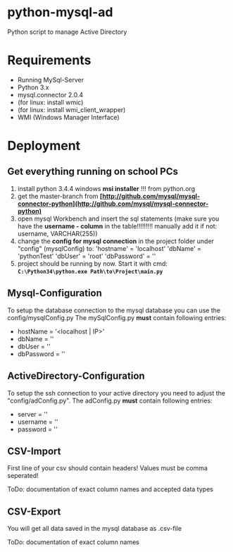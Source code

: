 # python-mysql-ad
Python script to manage Active Directory

# Requirements

* Running MySql-Server
* Python 3.x
* mysql.connector 2.0.4
* (for linux: install wmic)
* (for linux: install wmi_client_wrapper)
* WMI (Windows Manager Interface)


# Deployment

## Get everything running on school PCs

1. install python 3.4.4 windows **msi installer** !!! from python.org
1. get the master-branch from **[http://github.com/mysql/mysql-connector-python](http://github.com/mysql/mysql-connector-python)**
1. open mysql Workbench and insert the sql statements (make sure you have the **username - column** in the table!!!!!!!!! manually add it if not: username, VARCHAR(255))
1. change the **config for mysql connection** in the project folder under "config" (mysqlConfig) to:
	'hostname' = 'localhost'
	'dbName' = 'pythonTest'
	'dbUser' = 'root'
	'dbPassword' = ''
1. project should be running by now. Start it with cmd:
    **`C:\Python34\python.exe Path\to\Project\main.py`**

## Mysql-Configuration

To setup the database connection to the mysql database you can use the config/mysqlConfig.py
The mySqlConfig.py **must** contain following entries:

* hostName = '<localhost | IP>'
* dbName = '<name of your mysql db>'
* dbUser = '<user who has access to the db>'
* dbPassword = '<password of the above user>'

## ActiveDirectory-Configuration

To setup the ssh connection to your active directory you need to adjust the "config/adConfig.py".
The adConfig.py **must** contain following entries:

* server = '<IP>'
* username = '<login name>'
* password = '<password of the above user>'


## CSV-Import

First line of your csv should contain headers!
Values must be comma seperated!

ToDo: documentation of exact column names and accepted data types

## CSV-Export

You will get all data saved in the mysql database as .csv-file

ToDo: documentation of exact column names